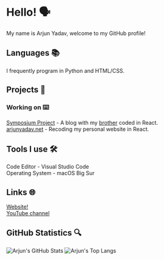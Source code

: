 # Hello! 🗣
My name is Arjun Yadav, welcome to my GitHub profile!

## Languages 📚
I frequently program in Python and HTML/CSS.

## Projects 🚀
### Working on ⌨️
[Symposium Project](https://github.com/y-arjun-y/symposiumproject) - A blog with my [brother](https://github.com/aryangauravyadav) coded in React. <br>
[arjunyadav.net](https://github.com/y-arjun-y/arjunyadav) - Recoding my personal website in React.

## Tools I use 🛠
Code Editor - Visual Studio Code <br>
Operating System - macOS Big Sur

## Links 🌐
[Website!](https://arjunyadav.net) <br>
[YouTube channel](https://www.youtube.com/channel/UCnamfQ1DEl9kHcix8mursnA)

## GitHub Statistics 🔍
![Arjun's GitHub Stats](https://github-readme-stats.vercel.app/api?username=y-arjun-y&count_private=true&theme=default)
![Arjun's Top Langs](https://github-readme-stats.vercel.app/api/top-langs/?username=y-arjun-y)
